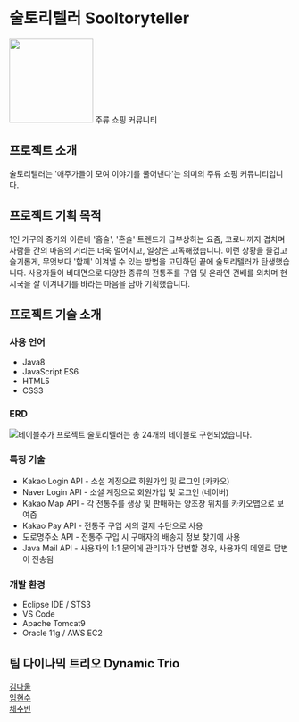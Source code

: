 # 술토리텔러 Sooltoryteller

<img src="https://user-images.githubusercontent.com/68886233/104732688-ef784880-5780-11eb-9fb9-217375d55a9f.png" width="150">
주류 쇼핑 커뮤니티

## 프로젝트 소개
술토리텔러는 '애주가들이 모여 이야기를 풀어낸다'는 의미의 주류 쇼핑 커뮤니티입니다.

## 프로젝트 기획 목적
1인 가구의 증가와 이른바 '홈술', '혼술' 트렌드가 급부상하는 요즘, 코로나까지 겹치며 사람들 간의 마음의 거리는 더욱 멀어지고, 일상은 고독해졌습니다. 이런 상황을 즐겁고 슬기롭게, 무엇보다 '함께' 이겨낼 수 있는 방법을 고민하던 끝에 술토리텔러가 탄생했습니다. 사용자들이 비대면으로 다양한 종류의 전통주를 구입 및 온라인 건배를 외치며 현 시국을 잘 이겨내기를 바라는 마음을 담아 기획했습니다.

## 프로젝트 기술 소개
### 사용 언어
* Java8
* JavaScript ES6
* HTML5
* CSS3

### ERD
![테이블추가](https://user-images.githubusercontent.com/68886233/104734989-5f3c0280-5784-11eb-8c80-f9b518801642.png)
프로젝트 술토리텔러는 총 24개의 테이블로 구현되었습니다.

### 특징 기술
* Kakao Login API - 소셜 계정으로 회원가입 및 로그인 (카카오)
* Naver Login API - 소셜 계정으로 회원가입 및 로그인 (네이버)
* Kakao Map API - 각 전통주를 생상 및 판매하는 양조장 위치를 카카오맵으로 보여줌
* Kakao Pay API - 전통주 구입 시의 결제 수단으로 사용
* 도로명주소 API - 전통주 구입 시 구매자의 배송지 정보 찾기에 사용
* Java Mail API - 사용자의 1:1 문의에 관리자가 답변할 경우, 사용자의 메일로 답변이 전송됨

### 개발 환경
* Eclipse IDE / STS3  
* VS Code  
* Apache Tomcat9  
* Oracle 11g / AWS EC2

## 팀 다이나믹 트리오 Dynamic Trio
[김다울](https://github.com/daulkim)  
[임현수](https://github.com/Limhyeonsu)  
[채수빈](https://github.com/crealcller)
